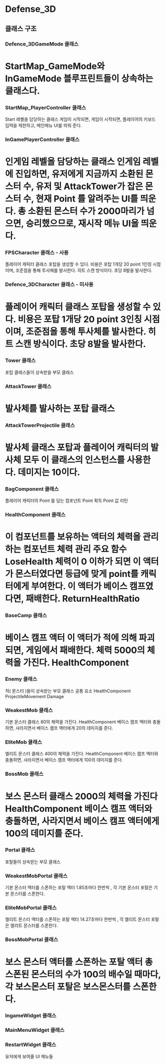 # Defense_3D


## 클래스 구조
### Defence_3DGameMode 클래스
StartMap_GameMode와 InGameMode 블루프린트들이 상속하는 클래스다.
================================================
### StartMap_PlayerController 클래스
Start 레벨을 담당하는 클래스
게임이 시작되면, 게임이 시작되면, 플레이어의 키보드 입력을 제한하고, 메인메뉴 UI를 띄워
준다.

### InGamePlayerController 클래스

인게임 레벨을 담당하는 클래스
인게임 레벨에 진입하면, 유저에게 지금까지 소환된 몬스터 수, 유저 및 AttackTower가 잡은
몬스터 수, 현재 Point 를 알려주는 UI를 띄운다.
총 소환된 몬스터 수가 2000마리가 넘으면, 승리했으므로, 재시작 메뉴 UI을 띄운다.
=================================================
### FPSCharacter 클래스 - 사용
플레이어 캐릭터 클래스
포탑을 생성할 수 있다.
비용은 포탑 1개당 20 point
1인칭 시점이며, 조준점을 통해 투사체를 발사한다.
히트 스캔 방식이다.
초당 8발을 발사한다.
### Defence_3DCharacter 클래스 - 미사용
플레이어 캐릭터 클래스
포탑을 생성할 수 있다.
비용은 포탑 1개당 20 point
3인칭 시점이며, 조준점을 통해 투사체를 발사한다.
히트 스캔 방식이다.
초당 8발을 발사한다.
===================================================
### Tower 클래스
포탑 클래스들이 상속받을 부모 클래스
### AttackTower 클래스
발사체를 발사하는 포탑 클래스
=====================================================
### AttackTowerProjectile 클래스
발사체 클래스
포탑과 플레이어 캐릭터의 발사체 모두 이 클래스의 인스턴스를 사용한다.
데미지는 10이다.
======================================================
### BagComponent 클래스
플레이어 캐릭터의 Point 를 담는 컴포넌트
Point 획득
Point 값 리턴
### HealthComponent 클래스
이 컴포넌트를 보유하는 액터의 체력을 관리하는 컴포넌트
체력 관리 주요 함수
LoseHealth
체력이 0 이하가 되면
이 액터가 몬스터였다면 등급에 맞게 point를 캐릭터에게 부여한다.
이 액터가 베이스 캠프였다면, 패배한다.
ReturnHealthRatio
=====================================================
### BaseCamp 클래스
베이스 캠프 액터
이 액터가 적에 의해 파괴되면, 게임에서 패배한다.
체력 5000의 체력을 가진다.
HealthComponent
==================================================
### Enemy 클래스
적( 몬스터 )들이 상속받는 부모 클래스
공통 요소
HealthComponent
ProjectileMovement
Damage
### WeakestMob 클래스
기본 몬스터 클래스
80의 체력을 가진다.
HealthComponent
베이스 캠프 액터와 충돌하면, 사라지면서 베이스 캠프 액터에게 20의 데미지를 준다.
### EliteMob 클래스
엘리트 몬스터 클래스
400의 체력을 가진다.
HealthComponent
베이스 캠프 액터와 충돌하면, 사라지면서 베이스 캠프 액터에게 100의 데미지를 준다.
### BossMob 클래스
보스 몬스터 클래스
2000의 체력을 가진다
HealthComponent
베이스 캠프 액터와 충돌하면, 사라지면서 베이스 캠프 액터에게 100의 데미지를 준다.
===================================================
### Portal 클래스
포탈들이 상속받는 부모 클래스
### WeakestMobPortal 클래스
기본 몬스터 액터를 스폰하는 포탈 액터
1.85초마다 한번씩 , 각 기본 몬스터 포탈은 기본 몬스터를 스폰한다.
### EliteMobPortal 클래스
엘리트 몬스터 액터를 스폰하는 포탈 액터
14.27초마다 한번씩 , 각 엘리트 몬스터 포탈은 엘리트 몬스터를 스폰한다.
### BossMobPortal 클래스
보스 몬스터 액터를 스폰하는 포탈 액터
총 스폰된 몬스터의 수가 100의 배수일 때마다, 각 보스몬스터 포탈은 보스몬스터를 스폰한
다.
=========================================================
### IngameWidget 클래스
### MainMenuWidget 클래스
### RestartWidget 클래스
유저에게 보여줄 UI 메뉴들
